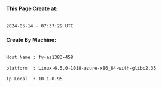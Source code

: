 
   
#### This Page Create at:

```bash

2024-05-14 - 07:37:29 UTC

```

#### Create By Machine:

```bash

Host Name : fv-az1383-458

platform  : Linux-6.5.0-1018-azure-x86_64-with-glibc2.35

Ip Local  : 10.1.0.95

```


